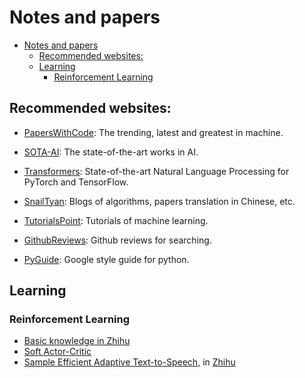 # Notes and papers

- [Notes and papers](#notes-and-papers)
  - [Recommended websites:](#recommended-websites)
  - [Learning](#learning)
    - [Reinforcement Learning](#reinforcement-learning)

## Recommended websites:

- [PapersWithCode](https://paperswithcode.com): The trending, latest and greatest in machine.

- [SOTA-AI](https://www.stateoftheart.ai): The state-of-the-art works in AI.

- [Transformers](https://github.com/huggingface/transformers): State-of-the-art Natural Language Processing for PyTorch and TensorFlow.

- [SnailTyan](http://noahsnail.com/categories/): Blogs of algorithms, papers translation in Chinese, etc.

- [TutorialsPoint](https://www.tutorialspoint.com/machine_learning_tutorials.htm): Tutorials of machine learning.

- [GithubReviews](https://githubreviews.com/explore/machine-learning): Github reviews for searching.

- [PyGuide](https://google.github.io/styleguide/pyguide.html): Google style guide for python.

## Learning

### Reinforcement Learning

- [Basic knowledge in Zhihu](https://zhuanlan.zhihu.com/p/25319023)
- [Soft Actor-Critic](https://zhuanlan.zhihu.com/p/70360272)
- [Sample Efficient Adaptive Text-to-Speech](https://sample-efficient-adaptive-tts.github.io/demo/), in [Zhihu](https://zhuanlan.zhihu.com/p/45702794)
